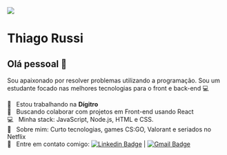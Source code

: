 <img width="auto" src="https://github.com/thiagorussi/tthiagorussi/blob/master/2 - NLW #02 - 2560x1080.jpg">


# Thiago Russi

## Olá pessoal 👋
Sou apaixonado por resolver problemas utilizando a programação.
Sou um estudante focado nas melhores tecnologias para o front e back-end :computer:

 :rocket:  &nbsp; Estou trabalhando na **Dígitro**
 <br/> :purple_heart: &nbsp; Buscando colaborar com projetos em Front-end usando React
 <br/> :computer: &nbsp; Minha stack: JavaScript, Node.js, HTML e CSS.
 <br/> 💬  &nbsp; Sobre mim: Curto tecnologias, games CS:GO, Valorant e seriados no Netflix
 <br/> :email: &nbsp; Entre em contato comigo: [![Linkedin Badge](https://img.shields.io/badge/-ThiagoRussi-blue?style=flat-square&logo=Linkedin&logoColor=white&link=https://www.linkedin.com/in/tgmarinho/)](https://www.linkedin.com/in/thiago-russi-79aa3b163/) 
| 
[![Gmail Badge](https://img.shields.io/badge/-thiagorussii@gmail.com-c14438?style=flat-square&logo=Gmail&logoColor=white&link=mailto:thiagorussii@gmail.com)](mailto:thiagorussii@gmail.com)

